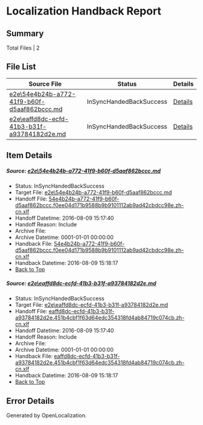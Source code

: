 # <a name='report-top'></a> Localization Handback Report

## Summary
 Total Files | 2

## File List
 Source File | Status | Details 
 ----------- | ------ | ------- 
 [e2e\54e4b24b-a772-41f9-b60f-d5aaf862bccc.md](https://github.com/OpenLocalizationTestOrg/oltest/blob/8614b4b68f8128efad2465191ae77dad16836a30/e2e/54e4b24b-a772-41f9-b60f-d5aaf862bccc.md) | InSyncHandedBackSuccess | [Details](#71a2c61b57f74f851d0f81cd798644ee46e255631)
 [e2e\eaffd8dc-ecfd-41b3-b31f-a93784182d2e.md](https://github.com/OpenLocalizationTestOrg/oltest/blob/8614b4b68f8128efad2465191ae77dad16836a30/e2e/eaffd8dc-ecfd-41b3-b31f-a93784182d2e.md) | InSyncHandedBackSuccess | [Details](#6de8dd1496379db27ae743fa2113b9b8b50343882)

## Item Details
##### <a name='71a2c61b57f74f851d0f81cd798644ee46e255631'></a> Source: [e2e\54e4b24b-a772-41f9-b60f-d5aaf862bccc.md](https://github.com/OpenLocalizationTestOrg/oltest/blob/8614b4b68f8128efad2465191ae77dad16836a30/e2e/54e4b24b-a772-41f9-b60f-d5aaf862bccc.md)
* Status: InSyncHandedBackSuccess
* Target File: [e2e\54e4b24b-a772-41f9-b60f-d5aaf862bccc.md](https://github.com/OpenLocalizationTestOrg/ol-test-zhcn/blob/974f049e61aed483e46d278692e75ea6a37e7307/e2e/54e4b24b-a772-41f9-b60f-d5aaf862bccc.md)
* Handoff File: [54e4b24b-a772-41f9-b60f-d5aaf862bccc.f0ee04d171b9588b9b9101112ab9ad42cbdcc98e.zh-cn.xlf](https://github.com/OpenLocalizationTestOrg/olhandoff-e2e/blob/1aab49e0f82de11385b2adaa3660cbcfdc1cc1b7/ol-handoff/OpenLocalizationTestOrg/ol-test-zhcn/ci/ht/54e4b24b-a772-41f9-b60f-d5aaf862bccc.f0ee04d171b9588b9b9101112ab9ad42cbdcc98e.zh-cn.xlf)
* Handoff Datetime: 2016-08-09 15:17:40
* Handoff Reason: Include
* Archive File: 
* Archive Datetime: 0001-01-01 00:00:00
* Handback File: [54e4b24b-a772-41f9-b60f-d5aaf862bccc.f0ee04d171b9588b9b9101112ab9ad42cbdcc98e.zh-cn.xlf](https://github.com/OpenLocalizationTestOrg/olhandback-e2e/blob/2d6b556255766b29aa2d4b68f118f5db95734e34/ol-handback/OpenLocalizationTestOrg/ol-test-zhcn/ci/ht/54e4b24b-a772-41f9-b60f-d5aaf862bccc.f0ee04d171b9588b9b9101112ab9ad42cbdcc98e.zh-cn.xlf)
* Handback Datetime: 2016-08-09 15:18:17
* [Back to Top](#report-top)

##### <a name='6de8dd1496379db27ae743fa2113b9b8b50343882'></a> Source: [e2e\eaffd8dc-ecfd-41b3-b31f-a93784182d2e.md](https://github.com/OpenLocalizationTestOrg/oltest/blob/8614b4b68f8128efad2465191ae77dad16836a30/e2e/eaffd8dc-ecfd-41b3-b31f-a93784182d2e.md)
* Status: InSyncHandedBackSuccess
* Target File: [e2e\eaffd8dc-ecfd-41b3-b31f-a93784182d2e.md](https://github.com/OpenLocalizationTestOrg/ol-test-zhcn/blob/974f049e61aed483e46d278692e75ea6a37e7307/e2e/eaffd8dc-ecfd-41b3-b31f-a93784182d2e.md)
* Handoff File: [eaffd8dc-ecfd-41b3-b31f-a93784182d2e.451b4cbf1f63d64edc354318fd4ab84719c074cb.zh-cn.xlf](https://github.com/OpenLocalizationTestOrg/olhandoff-e2e/blob/1aab49e0f82de11385b2adaa3660cbcfdc1cc1b7/ol-handoff/OpenLocalizationTestOrg/ol-test-zhcn/ci/ht/eaffd8dc-ecfd-41b3-b31f-a93784182d2e.451b4cbf1f63d64edc354318fd4ab84719c074cb.zh-cn.xlf)
* Handoff Datetime: 2016-08-09 15:17:40
* Handoff Reason: Include
* Archive File: 
* Archive Datetime: 0001-01-01 00:00:00
* Handback File: [eaffd8dc-ecfd-41b3-b31f-a93784182d2e.451b4cbf1f63d64edc354318fd4ab84719c074cb.zh-cn.xlf](https://github.com/OpenLocalizationTestOrg/olhandback-e2e/blob/2d6b556255766b29aa2d4b68f118f5db95734e34/ol-handback/OpenLocalizationTestOrg/ol-test-zhcn/ci/ht/eaffd8dc-ecfd-41b3-b31f-a93784182d2e.451b4cbf1f63d64edc354318fd4ab84719c074cb.zh-cn.xlf)
* Handback Datetime: 2016-08-09 15:18:17
* [Back to Top](#report-top)


## Error Details

Generated by OpenLocalization.
